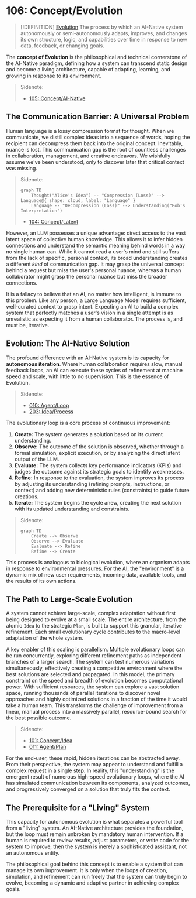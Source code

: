 # 106: Concept/Evolution

> [!DEFINITION] [Evolution](./000_glossary.md)
> The process by which an AI-Native system autonomously or semi-autonomously adapts, improves, and changes its own structure, logic, and capabilities over time in response to new data, feedback, or changing goals.

The **concept of Evolution** is the philosophical and technical cornerstone of the AI-Native paradigm, defining how a system can transcend static design and become a living architecture, capable of adapting, learning, and growing in response to its environment.

> Sidenote:
>
> - [105: Concept/AI-Native](./105_concept_ai_native.md)

## The Communication Barrier: A Universal Problem

Human language is a lossy compression format for thought. When we communicate, we distill complex ideas into a sequence of words, hoping the recipient can decompress them back into the original concept. Inevitably, nuance is lost. This communication gap is the root of countless challenges in collaboration, management, and creative endeavors. We wishfully assume we've been understood, only to discover later that critical context was missing.

> Sidenote:
>
> ```mermaid
> graph TD
>     Thought("Alice's Idea") -- "Compression (Loss)" --> Language@{ shape: cloud, label: "Language" }
>     Language -- "Decompression (Loss)" --> Understanding("Bob's Interpretation")
> ```
>
> - [104: Concept/Latent](./104_concept_latent.md)

However, an LLM possesses a unique advantage: direct access to the vast latent space of collective human knowledge. This allows it to infer hidden connections and understand the semantic meaning behind words in a way no single human can. While it cannot read a user's mind and still suffers from the lack of specific, personal context, its broad understanding creates a different _kind_ of communication gap. It may grasp the universal concept behind a request but miss the user's personal nuance, whereas a human collaborator might grasp the personal nuance but miss the broader connections.

It is a fallacy to believe that an AI, no matter how intelligent, is immune to this problem. Like any person, a Large Language Model requires sufficient, well-curated context to grasp intent. Expecting an AI to build a complex system that perfectly matches a user's vision in a single attempt is as unrealistic as expecting it from a human collaborator. The process is, and must be, iterative.

## Evolution: The AI-Native Solution

The profound difference with an AI-Native system is its capacity for **autonomous iteration**. Where human collaboration requires slow, manual feedback loops, an AI can execute these cycles of refinement at machine speed and scale, with little to no supervision. This is the essence of Evolution.

> Sidenote:
>
> - [010: Agent/Loop](./010_agent_loop.md)
> - [203: Idea/Process](./203_idea_process.md)

The evolutionary loop is a core process of continuous improvement:

1.  **Create:** The system generates a solution based on its current understanding.
2.  **Observe:** The outcome of the solution is observed, whether through a formal simulation, explicit execution, or by analyzing the direct latent output of the LLM.
3.  **Evaluate:** The system collects key performance indicators (KPIs) and judges the outcome against its strategic goals to identify weaknesses.
4.  **Refine:** In response to the evaluation, the system improves its process by adjusting its understanding (refining prompts, instructions, or context) and adding new deterministic rules (constraints) to guide future creations.
5.  **Iterate:** The system begins the cycle anew, creating the next solution with its updated understanding and constraints.

> Sidenote:
>
> ```mermaid
> graph TD
>     Create --> Observe
>     Observe --> Evaluate
>     Evaluate --> Refine
>     Refine --> Create
> ```

This process is analogous to biological evolution, where an organism adapts in response to environmental pressures. For the AI, the "environment" is a dynamic mix of new user requirements, incoming data, available tools, and the results of its own actions.

## The Path to Large-Scale Evolution

A system cannot achieve large-scale, complex adaptation without first being designed to evolve at a small scale. The entire architecture, from the atomic `Idea` to the strategic `Plan`, is built to support this granular, iterative refinement. Each small evolutionary cycle contributes to the macro-level adaptation of the whole system.

A key enabler of this scaling is parallelism. Multiple evolutionary loops can be run concurrently, exploring different refinement paths as independent branches of a larger search. The system can test numerous variations simultaneously, effectively creating a competitive environment where the best solutions are selected and propagated. In this model, the primary constraint on the speed and breadth of evolution becomes computational power. With sufficient resources, the system can explore a vast solution space, running thousands of parallel iterations to discover novel approaches and highly optimized solutions in a fraction of the time it would take a human team. This transforms the challenge of improvement from a linear, manual process into a massively parallel, resource-bound search for the best possible outcome.

> Sidenote:
>
> - [101: Concept/Idea](./101_concept_idea.md)
> - [011: Agent/Plan](./011_agent_plan.md)

For the end-user, these rapid, hidden iterations can be abstracted away. From their perspective, the system may appear to understand and fulfill a complex request in a single step. In reality, this "understanding" is the emergent result of numerous high-speed evolutionary loops, where the AI has simulated communication between its components, analyzed outcomes, and progressively converged on a solution that truly fits the context.

## The Prerequisite for a "Living" System

This capacity for autonomous evolution is what separates a powerful tool from a "living" system. An AI-Native architecture provides the foundation, but the loop must remain unbroken by mandatory human intervention. If a human is required to review results, adjust parameters, or write code for the system to improve, then the system is merely a sophisticated assistant, not an autonomous entity.

The philosophical goal behind this concept is to enable a system that can manage its own improvement. It is only when the loops of creation, simulation, and refinement can run freely that the system can truly begin to evolve, becoming a dynamic and adaptive partner in achieving complex goals.
